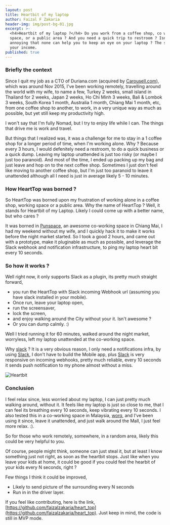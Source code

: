 ```yaml
---
layout: post
title: Heartbit of my laptop
author: Faizal F Zakaria
header-img: img/post-bg-01.jpg
excerpt: >-
  <h4>Heartbit of my laptop ?</h4> Do you work from a coffee shop, co working
  space, or a public area ? And you need a quick trip to restroom ? Isn't
  annoying that none can help you to keep an eye on your laptop ? The source of
  your income.
published: true
---
```


### Briefly the context

Since I quit my job as a CTO of Duriana.com (acquired by
[Carousell.com](https://carousell.com/)), which was around Nov 2015,
I've been working remotely, travelling around the world with my wife, to name a
few, Turkey 2 weeks, small island in Thailand for 2 weeks, Japan 2
weeks, Ho Chi Minh 3 weeks, Bali & Lombok 3 weeks, South Korea 1
month, Australia 1 month, Chiang Mai 1 month, etc, from one coffee shop to another, to work, in a very unique way as much as possible, but yet still keep my productivity high.

I won't say that I'm fully Nomad, but I try to enjoy life while I can. The things that drive me is work and travel.

But things that I realized was, it was a challenge for me to stay in a
1 coffee shop for a longer period of time, when I'm working alone. Why
? Because every 3 hours, I would defenitely need a restroom, to do a
quick business or a quick dump. Leaving my laptop unattended is just too risky (or
maybe I just too paranoid). And most of the time, I ended up packing up my bag and just leave and hop on to the next coffee shop. Sometimes I just don't feel like moving to another coffee shop, but I'm just too paranoid to leave it unattended although all I need is just in average likely 5 - 10 minutes.

### How HeartTop was borned ?

So HeartTop was borned upon my frustration of working alone in a coffee shop, working space or a public area. Why the name of HeartTop ? Well, it stands for Heartbit of my Laptop. Likely I could come up with a better name, but who cares ?

It was borned in [Punspace](http://www.punspace.com/), an awesome co-working space in Chiang Mai, I had my weekend without my wife, and I quickly hack it to make it works before the night market started. So I took a good 2 hours, and came out with a prototype, make it pluginable as much as possible, and leverage the Slack webhook and notification infrastructure, to ping my laptop heart bit every 10 seconds.

### So how it works ?

Well right now, it only supports Slack as a plugin, its pretty much straight forward, 
- you run the HeartTop with Slack incoming Webhook url (assuming you have slack installed in your mobile). 
- Once run, leave your laptop open, 
- run the screensaver, 
- lock the screen, 
- and enjoy walking around the City without your it. Isn't awesome ? 
- Or you can dump calmly. :)

Well I tried running it for 60 minutes, walked around the night market, worryless, left my laptop unattended at the co-working space.

Why [slack](https://slack.com/) ? It is a very obvious reason, I only
need a notifications infra, by using [Slack](https://slack.com/), I don't have to build the Mobile app, plus [Slack](https://slack.com/) is very responsive on incoming webhooks, pretty much reliable, every 10 seconds it sends push notification to my phone almost without a miss.

![Heartbit]({{site.baseurl}}/_posts/heartbit1.JPG)

### Conclusion

I feel relax since, less worried about my laptop, I can just pretty much walking around, without it. It feels like my laptop is just so close to me, that I can feel its breathing every 10 seconds, keep vibrating every 10 seconds. I also tested this in a co-working space in Malaysia, [worq](https://worq.space/), and I've been using it since, leave it unattended, and just walk around the Mall, I just feel more relax. :).

So for those who work remotely, somewhere, in a random area, likely this could be very helpful to you.

Of course, people might think, someone can just steal it, but at least I know something just not right, as soon as the heartbit stops. Just like when you leave your kids at home, it could be good if you could feel the hearbit of your kids every N seconds, right ? 

Few things I think it could be improved, 

- Likely to send picture of the surrounding every N seconds
- Run in in the driver layer.

If you feel like contributing, here is the link, [https://github.com/faizalzakaria/heart_top](https://github.com/faizalzakaria/heart_top). Just keep in mind, the code is still in MVP mode.
